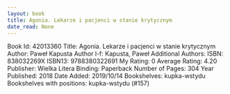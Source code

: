 ```yaml
---
layout: book
title: Agonia. Lekarze i pacjenci w stanie krytycznym
date_read: None
---
```


Book Id: 42013360
Title: Agonia. Lekarze i pacjenci w stanie krytycznym
Author: Paweł Kapusta
Author l-f: Kapusta, Paweł
Additional Authors: 
ISBN: 838032269X
ISBN13: 9788380322691
My Rating: 0
Average Rating: 4.20
Publisher: Wielka Litera
Binding: Paperback
Number of Pages: 304
Year Published: 2018
Date Added: 2019/10/14
Bookshelves: kupka-wstydu
Bookshelves with positions: kupka-wstydu (#157)


